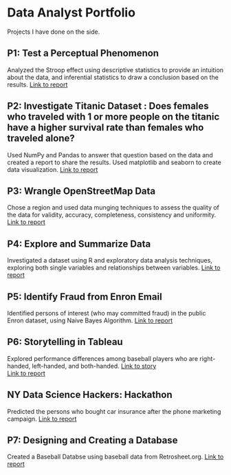 # Data Analyst Portfolio
Projects I have done on the side.

## P1: Test a Perceptual Phenomenon
Analyzed the Stroop effect using descriptive statistics to provide an intuition about the data, and inferential statistics to draw a conclusion based on the results.
[Link to report](https://github.com/teamaiden/data-analyst-portfolio/blob/master/P1/Project%201.pdf)

## P2: Investigate Titanic Dataset : Does females who traveled with 1 or more people on the titanic have a higher survival rate than females who traveled alone?
Used NumPy and Pandas to answer that question based on the data and created a report to share the results. Used matplotlib and seaborn to create data visualization.
[Link to report](https://github.com/teamaiden/data-analyst-portfolio/blob/master/P2/Titanic%20Data%20Analysis%20.ipynb)

## P3: Wrangle OpenStreetMap Data
Chose a region and used data munging techniques to assess the quality of the data for validity, accuracy, completeness, consistency and uniformity.
[Link to report](https://github.com/teamaiden/data-analyst-portfolio/blob/master/P3/Report.html)
## P4: Explore and Summarize Data
Investigated a dataset using R and exploratory data analysis techniques, exploring both single variables and relationships between variables.
[Link to report](https://github.com/teamaiden/data-analyst-portfolio/blob/master/P4/Understanding_Investors.html)

## P5: Identify Fraud from Enron Email
Identified persons of interest (who may committed fraud) in the public Enron dataset, using Naive Bayes Algorithm.
[Link to report](https://github.com/teamaiden/data-analyst-portfolio/blob/master/P5/Enron%20Dataset%20Report.pdf)

## P6: Storytelling in Tableau
Explored performance differences among baseball players who are right-handed, left-handed, and both-handed.
[Link to story](https://public.tableau.com/shared/69WCQY3C6?:display_count=yes) \
[Link to report](https://github.com/teamaiden/data-analyst-portfolio/blob/master/P6/Handedness%20Performance%20of%20Baseball%20Athletes.pdf)

## NY Data Science Hackers: Hackathon
Predicted the persons who bought car insurance after the phone marketing campaign. 
[Link to report](https://github.com/teamaiden/data-portfolio/blob/master/speed_hackers_data_set/Hackathon.ipynb)

## P7: Designing and Creating a Database
Created a Baseball Databse using baseball data from Retrosheet.org.
[Link to report]()
